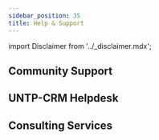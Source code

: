 ```yaml
---
sidebar_position: 35
title: Help & Support
---
```


import Disclaimer from '../\_disclaimer.mdx';

<Disclaimer />

## Community Support


## UNTP-CRM Helpdesk


## Consulting Services


